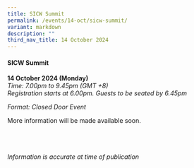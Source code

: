 ```yaml
---
title: SICW Summit
permalink: /events/14-oct/sicw-summit/
variant: markdown
description: ""
third_nav_title: 14 October 2024
---
```

#### **SICW Summit**

**14 October 2024 (Monday)**  
*Time: 7.00pm to 9.45pm (GMT +8)
<br>Registration starts at 6.00pm. Guests to be seated by 6.45pm*

*Format: Closed Door Event*

More information will be made available soon.

<br><br><br>
*Information is accurate at time of publication*